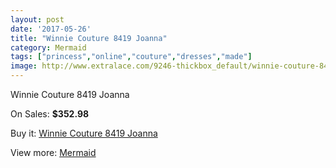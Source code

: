 ```yaml
---
layout: post
date: '2017-05-26'
title: "Winnie Couture 8419 Joanna"
category: Mermaid
tags: ["princess","online","couture","dresses","made"]
image: http://www.extralace.com/9246-thickbox_default/winnie-couture-8419-joanna.jpg
---
```

Winnie Couture 8419 Joanna

On Sales: **$352.98**
<a href="https://www.extralace.com/mermaid/4374-winnie-couture-8419-joanna.html"><amp-img layout="responsive" width="600" height="600" src="//www.extralace.com/9246-thickbox_default/winnie-couture-8419-joanna.jpg" alt="Winnie Couture 8419 Joanna 0" /></a>

Buy it: [Winnie Couture 8419 Joanna](https://www.extralace.com/mermaid/4374-winnie-couture-8419-joanna.html "Winnie Couture 8419 Joanna")

View more: [Mermaid](https://www.extralace.com/5-mermaid "Mermaid")
